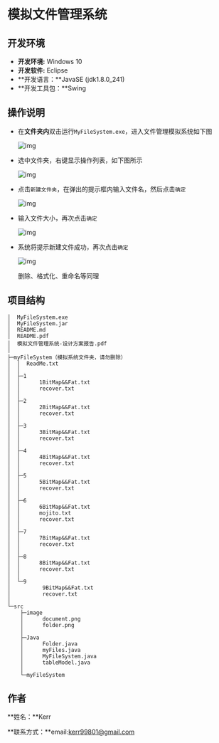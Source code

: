 # 模拟文件管理系统

## 开发环境

- **开发环境:** Windows 10
- **开发软件:** Eclipse
- **开发语言：**JavaSE (jdk1.8.0_241)
- **开发工具包：**Swing

## 操作说明

* 在**文件夹内**双击运行`MyFileSystem.exe`，进入文件管理模拟系统如下图

  ![img](https://uploader.shimo.im/f/EjI0attOrJnZm8wI.png!thumbnail)

* 选中文件夹，右键显示操作列表，如下图所示

  ![img](https://uploader.shimo.im/f/4UKqDqV4Qmg01fBj.png!thumbnail)

* 点击`新建文件夹`，在弹出的提示框内输入文件名，然后点击`确定`

  ![img](https://uploader.shimo.im/f/U5zMQ9mfPf1RsfiS.png!thumbnail)

* 输入文件大小，再次点击`确定`

  ![img](https://uploader.shimo.im/f/Wg7x2duADhAO2FyY.png!thumbnail)

* 系统将提示新建文件成功，再次点击`确定`

  ![img](https://uploader.shimo.im/f/UF7IerbqQSy7K44a.png!thumbnail)

  删除、格式化、重命名等同理

## 项目结构

```
│  MyFileSystem.exe
│  MyFileSystem.jar
│  README.md
│  README.pdf
│  模拟文件管理系统-设计方案报告.pdf
│
├─myFileSystem（模拟系统文件夹，请勿删除）
│  │  ReadMe.txt
│  │
│  ├─1
│  │      1BitMap&&Fat.txt
│  │      recover.txt
│  │
│  ├─2
│  │      2BitMap&&Fat.txt
│  │      recover.txt
│  │
│  ├─3
│  │      3BitMap&&Fat.txt
│  │      recover.txt
│  │
│  ├─4
│  │      4BitMap&&Fat.txt
│  │      recover.txt
│  │
│  ├─5
│  │      5BitMap&&Fat.txt
│  │      recover.txt
│  │
│  ├─6
│  │      6BitMap&&Fat.txt
│  │      mojito.txt
│  │      recover.txt
│  │
│  ├─7
│  │      7BitMap&&Fat.txt
│  │      recover.txt
│  │
│  ├─8
│  │      8BitMap&&Fat.txt
│  │      recover.txt
│  │
│  └─9
│          9BitMap&&Fat.txt
│          recover.txt
│
└─src
    ├─image
    │      document.png
    │      folder.png
    │
    ├─Java
    │      Folder.java
    │      myFiles.java
    │      MyFileSystem.java
    │      tableModel.java
    │
    └─myFileSystem
```

## 作者

**姓名：**Kerr

**联系方式：**email:kerr99801@gmail.com

